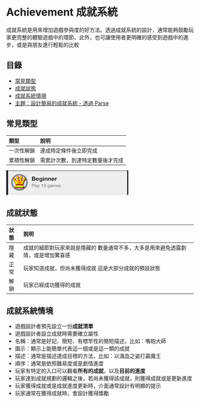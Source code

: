 # Achievement 成就系統

成就系統是用來增加遊戲參與度的好方法。透過成就系統的設計，通常能夠鼓勵玩家更完整的體驗遊戲中的環節。此外，也可讓使用者更明確的感受到遊戲中的進步，或是與朋友進行輕鬆的比較

## 目錄

* [常見類型](./#type)
* [成就狀態](./#status)
* [成就系統情境](./#general)
* [主題：設計簡易的成就系統 - 透過 Parse](she-ji-jian-yi-de-cheng-jiu-xi-tong-tou-guo-parse.md)

## 常見類型 <a id="type"></a>

| 類型 | 說明 |
| :--- | :--- |
| 一次性解鎖 | 達成特定條件後立即完成 |
| 累積性解鎖 | 需累計次數，到達特定數量後才完成 |

![](../../.gitbook/assets/achievement-count.png)

## 成就狀態 <a id="status"></a>

| 狀態 | 說明 |
| :--- | :--- |
| 隱藏 | 成就的細節對玩家來說是隱藏的   數量通常不多，大多是用來避免透露劇情，或是增加驚喜感 |
| 正常 | 玩家知道成就，但尚未獲得成就   這是大部分成就的預設狀態 |
| 解鎖 | 玩家已經成功獲得的成就 |

## 成就系統情境 <a id="general"></a>

* 遊戲設計者預先設立一份**成就清單**
* 遊戲設計者設立成就時需要確立屬性
* 名稱：通常是好記、簡短、有標竿性的簡短描述，比如：嘴砲大師
* 圖示：顯示上能簡單代表這一個或是這一類的成就
* 描述：通常是描述達成目標的方法，比如：以滿血之姿打贏魔王
* 順序：通常是依照難易度或是劇情進度
* 玩家有特定的入口可以觀看**所有的成就**，以及**目前的進度**
* 玩家達到成就規劃的邏輯之後，若尚未獲得該成就，則獲得成就或是更新進度
* 玩家獲得成就或是成就進度更新時，介面通常設計有明顯的提示
* 玩家通常在獲得成就時，會設計獲得獎勵

